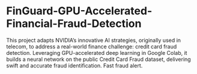 # FinGuard-GPU-Accelerated-Financial-Fraud-Detection
This project adapts NVIDIA’s innovative AI strategies, originally used in telecom, to address a real-world finance challenge: credit card fraud detection. Leveraging GPU-accelerated deep learning in Google Colab, it builds a neural network on the public Credit Card Fraud dataset, delivering swift and accurate fraud identification. Fast fraud alert.

